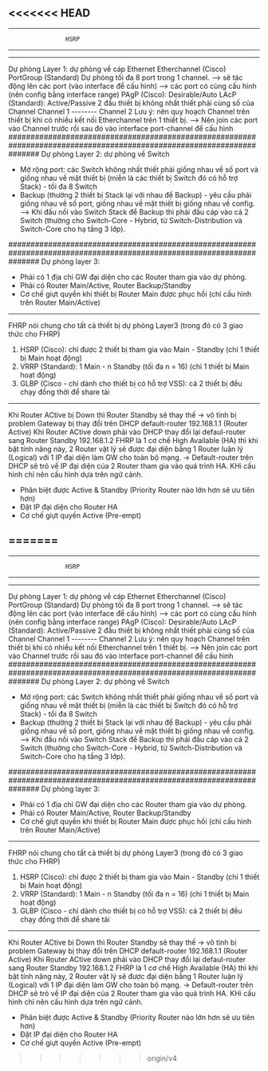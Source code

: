 <<<<<<< HEAD
---------------------------------------------------------------------------------------------------------------------
---------------------------------------------------------------------------------------------------------------------
					HSRP
---------------------------------------------------------------------------------------------------------------------
---------------------------------------------------------------------------------------------------------------------
Dự phòng Layer 1: dự phòng về cáp Ethernet
Etherchannel (Cisco)
PortGroup (Standard)
Dự phòng tối đa 8 port trong 1 channel.
--> sẽ tác động lên các port (vào interface để cấu hình)
--> các port có cùng cấu hình (nên config bằng interface range)
PAgP (Cisco): Desirable/Auto 
LAcP (Standard): Active/Passive
2 đầu thiết bị không nhất thiết phải cùng số của Channel
Channel 1 -------- Channel 2
Lưu ý: nên quy hoạch Channel trên thiết bị khi có nhiều kết nối Etherchannel 
trên 1 thiết bị.
--> Nên join các port vào Channel trước rồi sau đó vào interface port-channel để cấu hình
#######################################################################################################################
Dự phòng Layer 2: dự phòng về Switch
- Mở rộng port: các Switch không nhất thiết phải giống nhau về số port và giống nhau về mặt thiết bị
(miễn là các thiết bị Switch đó có hỗ trợ Stack) - tối đa 8 Switch
- Backup (thường 2 thiết bị Stack lại với nhau để Backup) - yêu cầu phải giống nhau về số port, giống nhau về mặt thiết bị
giống nhau về config.
--> Khi đấu nối vào Switch Stack để Backup thì phải đấu cáp vào cả 2 Switch
(thường cho Switch-Core - Hybrid, từ Switch-Distribution và Switch-Core cho hạ tầng 3 lớp).

#######################################################################################################################
Dự phòng layer 3:
- Phải có 1 địa chỉ GW đại diện cho các Router tham gia vào dự phòng.
- Phải có Router Main/Active, Router Backup/Standby
- Cơ chế giựt quyền khi thiết bị Router Main được phục hồi (chỉ cấu hình trên Router Main/Active)

---------------------------------------------------------------------------------------------------------------------
FHRP nói chung cho tất cả thiết bị dự phòng Layer3 (trong đó có 3 giao thức cho FHRP)
1. HSRP (Cisco): chỉ được 2 thiết bị tham gia vào Main - Standby (chỉ 1 thiết bị Main hoạt động)
2. VRRP (Standard): 1 Main - n Standby (tối đa n = 16) (chỉ 1 thiết bị Main hoạt động)
3. GLBP (Cisco - chỉ dành cho thiết bị có hỗ trợ VSS): cả 2 thiết bị đều chạy đồng thời để share tải

---------------------------------------------------------------------------------------------------------------------
Khi Router ACtive bị Down thì Router Standby sẽ thay thế 
-> vô tình bị problem Gateway bị thay đổi trên DHCP
default-router 192.168.1.1 (Router Active)
Khi Router ACtive down phải vào DHCP thay đổi lại defaul-router sang Router Standby 192.168.1.2
FHRP là 1 cơ chế High Available (HA) thì khi bật tính năng này, 2 Router vật lý sẽ được đại diện
bằng 1 Router luận lý (Logical) với 1 IP đại diện làm GW cho toàn bộ mạng.
-> Default-router trên DHCP sẽ trỏ về IP đại diện của 2 Router tham gia vào quá trình HA.
KHi cấu hình chỉ nên cấu hình dựa trên ngữ cảnh.
- Phân biệt được Active & Standby (Priority Router nào lớn hơn sẽ ưu tiên hơn)
- Đặt IP đại diện cho Router HA
- Cơ chế giựt quyền Active (Pre-empt)

=======
---------------------------------------------------------------------------------------------------------------------
---------------------------------------------------------------------------------------------------------------------
					HSRP
---------------------------------------------------------------------------------------------------------------------
---------------------------------------------------------------------------------------------------------------------
Dự phòng Layer 1: dự phòng về cáp Ethernet
Etherchannel (Cisco)
PortGroup (Standard)
Dự phòng tối đa 8 port trong 1 channel.
--> sẽ tác động lên các port (vào interface để cấu hình)
--> các port có cùng cấu hình (nên config bằng interface range)
PAgP (Cisco): Desirable/Auto 
LAcP (Standard): Active/Passive
2 đầu thiết bị không nhất thiết phải cùng số của Channel
Channel 1 -------- Channel 2
Lưu ý: nên quy hoạch Channel trên thiết bị khi có nhiều kết nối Etherchannel 
trên 1 thiết bị.
--> Nên join các port vào Channel trước rồi sau đó vào interface port-channel để cấu hình
#######################################################################################################################
Dự phòng Layer 2: dự phòng về Switch
- Mở rộng port: các Switch không nhất thiết phải giống nhau về số port và giống nhau về mặt thiết bị
(miễn là các thiết bị Switch đó có hỗ trợ Stack) - tối đa 8 Switch
- Backup (thường 2 thiết bị Stack lại với nhau để Backup) - yêu cầu phải giống nhau về số port, giống nhau về mặt thiết bị
giống nhau về config.
--> Khi đấu nối vào Switch Stack để Backup thì phải đấu cáp vào cả 2 Switch
(thường cho Switch-Core - Hybrid, từ Switch-Distribution và Switch-Core cho hạ tầng 3 lớp).

#######################################################################################################################
Dự phòng layer 3:
- Phải có 1 địa chỉ GW đại diện cho các Router tham gia vào dự phòng.
- Phải có Router Main/Active, Router Backup/Standby
- Cơ chế giựt quyền khi thiết bị Router Main được phục hồi (chỉ cấu hình trên Router Main/Active)

---------------------------------------------------------------------------------------------------------------------
FHRP nói chung cho tất cả thiết bị dự phòng Layer3 (trong đó có 3 giao thức cho FHRP)
1. HSRP (Cisco): chỉ được 2 thiết bị tham gia vào Main - Standby (chỉ 1 thiết bị Main hoạt động)
2. VRRP (Standard): 1 Main - n Standby (tối đa n = 16) (chỉ 1 thiết bị Main hoạt động)
3. GLBP (Cisco - chỉ dành cho thiết bị có hỗ trợ VSS): cả 2 thiết bị đều chạy đồng thời để share tải

---------------------------------------------------------------------------------------------------------------------
Khi Router ACtive bị Down thì Router Standby sẽ thay thế 
-> vô tình bị problem Gateway bị thay đổi trên DHCP
default-router 192.168.1.1 (Router Active)
Khi Router ACtive down phải vào DHCP thay đổi lại defaul-router sang Router Standby 192.168.1.2
FHRP là 1 cơ chế High Available (HA) thì khi bật tính năng này, 2 Router vật lý sẽ được đại diện
bằng 1 Router luận lý (Logical) với 1 IP đại diện làm GW cho toàn bộ mạng.
-> Default-router trên DHCP sẽ trỏ về IP đại diện của 2 Router tham gia vào quá trình HA.
KHi cấu hình chỉ nên cấu hình dựa trên ngữ cảnh.
- Phân biệt được Active & Standby (Priority Router nào lớn hơn sẽ ưu tiên hơn)
- Đặt IP đại diện cho Router HA
- Cơ chế giựt quyền Active (Pre-empt)

>>>>>>> origin/v4

